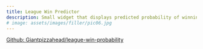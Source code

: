 ```yaml
---
title: League Win Predictor
description: Small widget that displays predicted probability of winning a League game in real time.
# image: assets/images/filler/pic06.jpg
---
```


[Github: Giantpizzahead/league-win-probability](https://github.com/Giantpizzahead/league-win-probability)